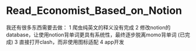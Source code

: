 # Read_Economist_Based_on_Notion
我还有很多东西需要去做：
1 爬虫纯英文的释义没有完成
2 修改notion的database，让使用notion背单词更具有系统性，最终逐步脱离momo背单词 (已完成)
3 直接打开clash，而非使用图标适配
4 app开发
